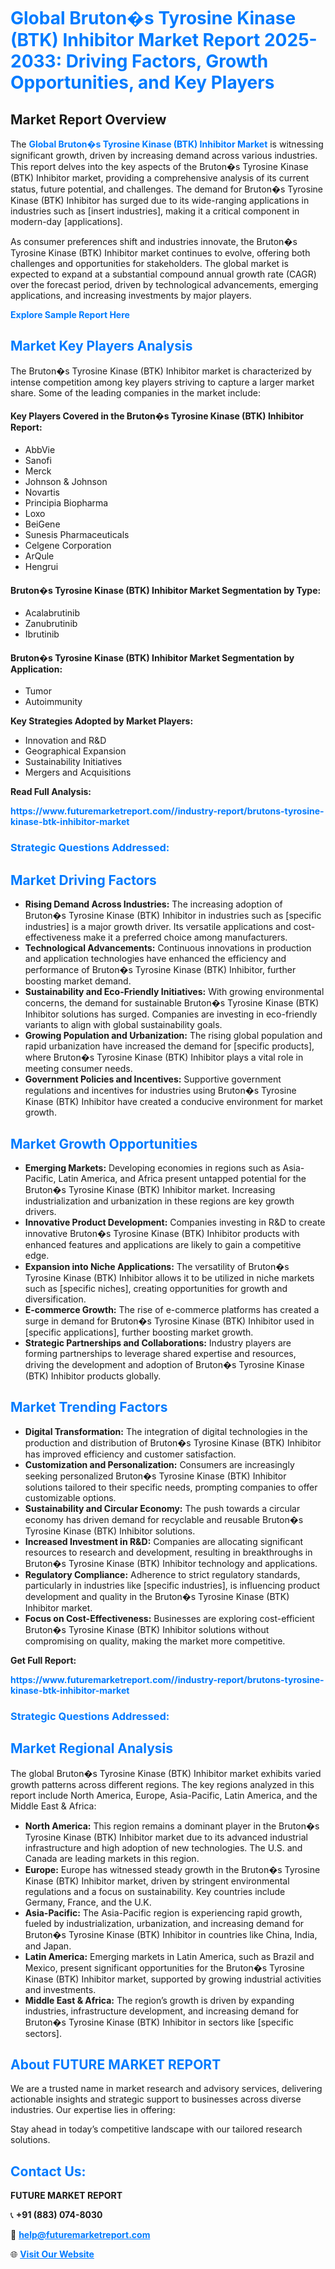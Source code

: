 <h1 style="color: #007BFF;">Global Bruton�s Tyrosine Kinase (BTK) Inhibitor Market Report 2025-2033: Driving Factors, Growth Opportunities, and Key Players</h1>

<section id="overview">
<h2>Market Report Overview</h2>
<p>The <a href="https://www.futuremarketreport.com//industry-report/brutons-tyrosine-kinase-btk-inhibitor-market" style="color: #007BFF; text-decoration: none;"><strong>Global Bruton�s Tyrosine Kinase (BTK) Inhibitor Market</strong></a> is witnessing significant growth, driven by increasing demand across various industries. This report delves into the key aspects of the Bruton�s Tyrosine Kinase (BTK) Inhibitor market, providing a comprehensive analysis of its current status, future potential, and challenges. The demand for Bruton�s Tyrosine Kinase (BTK) Inhibitor has surged due to its wide-ranging applications in industries such as [insert industries], making it a critical component in modern-day [applications].</p>
<p>As consumer preferences shift and industries innovate, the Bruton�s Tyrosine Kinase (BTK) Inhibitor market continues to evolve, offering both challenges and opportunities for stakeholders. The global market is expected to expand at a substantial compound annual growth rate (CAGR) over the forecast period, driven by technological advancements, emerging applications, and increasing investments by major players.</p>
</section>

<section id="overview">
<p><a href="https://www.futuremarketreport.com//request-sample/reportId=78461" style="color: #007BFF; text-decoration: none;"><strong>Explore Sample Report Here</strong></a></p>
</section>

<section id="key-players">
<h2 style="color: #007BFF;">Market Key Players Analysis</h2>
<p>The Bruton�s Tyrosine Kinase (BTK) Inhibitor market is characterized by intense competition among key players striving to capture a larger market share. Some of the leading companies in the market include:</p>
<h4>Key Players Covered in the Bruton�s Tyrosine Kinase (BTK) Inhibitor Report:</h4>
<ul><li>AbbVie</li><li>Sanofi</li><li>Merck</li><li>Johnson &amp; Johnson</li><li>Novartis</li><li>Principia Biopharma</li><li>Loxo</li><li>BeiGene</li><li>Sunesis Pharmaceuticals</li><li>Celgene Corporation</li><li>ArQule</li><li>Hengrui</li></ul>
<h4>Bruton�s Tyrosine Kinase (BTK) Inhibitor Market Segmentation by Type:</h4>
<ul><li>Acalabrutinib</li><li>Zanubrutinib</li><li>Ibrutinib</li></ul>

<h4>Bruton�s Tyrosine Kinase (BTK) Inhibitor Market Segmentation by Application:</h4>
<ul><li>Tumor</li><li>Autoimmunity</li></ul>
<p><strong>Key Strategies Adopted by Market Players:</strong></p>
<ul>
<li>Innovation and R&D</li>
<li>Geographical Expansion</li>
<li>Sustainability Initiatives</li>
<li>Mergers and Acquisitions</li>
</ul>
</section>

<section>
<p><strong>Read Full Analysis: </strong></p><a href="https://www.futuremarketreport.com//industry-report/brutons-tyrosine-kinase-btk-inhibitor-market" style="color: #007BFF; text-decoration: none;"><strong>https://www.futuremarketreport.com//industry-report/brutons-tyrosine-kinase-btk-inhibitor-market</strong></a>
<h3 style="color: #007BFF;">Strategic Questions Addressed:</h3>
</section>

<section id="driving-factors">
<h2 style="color: #007BFF;">Market Driving Factors</h2>
<ul>
<li><strong>Rising Demand Across Industries:</strong> The increasing adoption of Bruton�s Tyrosine Kinase (BTK) Inhibitor in industries such as [specific industries] is a major growth driver. Its versatile applications and cost-effectiveness make it a preferred choice among manufacturers.</li>
<li><strong>Technological Advancements:</strong> Continuous innovations in production and application technologies have enhanced the efficiency and performance of Bruton�s Tyrosine Kinase (BTK) Inhibitor, further boosting market demand.</li>
<li><strong>Sustainability and Eco-Friendly Initiatives:</strong> With growing environmental concerns, the demand for sustainable Bruton�s Tyrosine Kinase (BTK) Inhibitor solutions has surged. Companies are investing in eco-friendly variants to align with global sustainability goals.</li>
<li><strong>Growing Population and Urbanization:</strong> The rising global population and rapid urbanization have increased the demand for [specific products], where Bruton�s Tyrosine Kinase (BTK) Inhibitor plays a vital role in meeting consumer needs.</li>
<li><strong>Government Policies and Incentives:</strong> Supportive government regulations and incentives for industries using Bruton�s Tyrosine Kinase (BTK) Inhibitor have created a conducive environment for market growth.</li>
</ul>
</section>

<section id="growth-opportunities">
<h2 style="color: #007BFF;">Market Growth Opportunities</h2>
<ul>
<li><strong>Emerging Markets:</strong> Developing economies in regions such as Asia-Pacific, Latin America, and Africa present untapped potential for the Bruton�s Tyrosine Kinase (BTK) Inhibitor market. Increasing industrialization and urbanization in these regions are key growth drivers.</li>
<li><strong>Innovative Product Development:</strong> Companies investing in R&D to create innovative Bruton�s Tyrosine Kinase (BTK) Inhibitor products with enhanced features and applications are likely to gain a competitive edge.</li>
<li><strong>Expansion into Niche Applications:</strong> The versatility of Bruton�s Tyrosine Kinase (BTK) Inhibitor allows it to be utilized in niche markets such as [specific niches], creating opportunities for growth and diversification.</li>
<li><strong>E-commerce Growth:</strong> The rise of e-commerce platforms has created a surge in demand for Bruton�s Tyrosine Kinase (BTK) Inhibitor used in [specific applications], further boosting market growth.</li>
<li><strong>Strategic Partnerships and Collaborations:</strong> Industry players are forming partnerships to leverage shared expertise and resources, driving the development and adoption of Bruton�s Tyrosine Kinase (BTK) Inhibitor products globally.</li>
</ul>
</section>

<section id="trending-factors">
<h2 style="color: #007BFF;">Market Trending Factors</h2>
<ul>
<li><strong>Digital Transformation:</strong> The integration of digital technologies in the production and distribution of Bruton�s Tyrosine Kinase (BTK) Inhibitor has improved efficiency and customer satisfaction.</li>
<li><strong>Customization and Personalization:</strong> Consumers are increasingly seeking personalized Bruton�s Tyrosine Kinase (BTK) Inhibitor solutions tailored to their specific needs, prompting companies to offer customizable options.</li>
<li><strong>Sustainability and Circular Economy:</strong> The push towards a circular economy has driven demand for recyclable and reusable Bruton�s Tyrosine Kinase (BTK) Inhibitor solutions.</li>
<li><strong>Increased Investment in R&D:</strong> Companies are allocating significant resources to research and development, resulting in breakthroughs in Bruton�s Tyrosine Kinase (BTK) Inhibitor technology and applications.</li>
<li><strong>Regulatory Compliance:</strong> Adherence to strict regulatory standards, particularly in industries like [specific industries], is influencing product development and quality in the Bruton�s Tyrosine Kinase (BTK) Inhibitor market.</li>
<li><strong>Focus on Cost-Effectiveness:</strong> Businesses are exploring cost-efficient Bruton�s Tyrosine Kinase (BTK) Inhibitor solutions without compromising on quality, making the market more competitive.</li>
</ul>
</section>

<section>
<p><strong>Get Full Report: </strong></p><a href="https://www.futuremarketreport.com//industry-report/brutons-tyrosine-kinase-btk-inhibitor-market" style="color: #007BFF; text-decoration: none;"><strong>https://www.futuremarketreport.com//industry-report/brutons-tyrosine-kinase-btk-inhibitor-market</strong></a>
<h3 style="color: #007BFF;">Strategic Questions Addressed:</h3>
</section>


<section id="regional-analysis">
<h2 style="color: #007BFF;">Market Regional Analysis</h2>
<p>The global Bruton�s Tyrosine Kinase (BTK) Inhibitor market exhibits varied growth patterns across different regions. The key regions analyzed in this report include North America, Europe, Asia-Pacific, Latin America, and the Middle East & Africa:</p>
<ul>
<li><strong>North America:</strong> This region remains a dominant player in the Bruton�s Tyrosine Kinase (BTK) Inhibitor market due to its advanced industrial infrastructure and high adoption of new technologies. The U.S. and Canada are leading markets in this region.</li>
<li><strong>Europe:</strong> Europe has witnessed steady growth in the Bruton�s Tyrosine Kinase (BTK) Inhibitor market, driven by stringent environmental regulations and a focus on sustainability. Key countries include Germany, France, and the U.K.</li>
<li><strong>Asia-Pacific:</strong> The Asia-Pacific region is experiencing rapid growth, fueled by industrialization, urbanization, and increasing demand for Bruton�s Tyrosine Kinase (BTK) Inhibitor in countries like China, India, and Japan.</li>
<li><strong>Latin America:</strong> Emerging markets in Latin America, such as Brazil and Mexico, present significant opportunities for the Bruton�s Tyrosine Kinase (BTK) Inhibitor market, supported by growing industrial activities and investments.</li>
<li><strong>Middle East & Africa:</strong> The region’s growth is driven by expanding industries, infrastructure development, and increasing demand for Bruton�s Tyrosine Kinase (BTK) Inhibitor in sectors like [specific sectors].</li>
</ul>
</section>

<footer>
<h2 style="color: #007BFF;">About FUTURE MARKET REPORT</h2>
<p>We are a trusted name in market research and advisory services, delivering actionable insights and strategic support to businesses across diverse industries. Our expertise lies in offering:</p>

<p>Stay ahead in today’s competitive landscape with our tailored research solutions.</p>

<h2 style="color: #007BFF;">Contact Us:</h2>
<p><strong>FUTURE MARKET REPORT</strong></p>
<p>📞 <strong>+91 (883) 074-8030</strong></p>
<p>📧 <strong><a href="mailto:help@futuremarketreport.com" style="color: #007BFF;">help@futuremarketreport.com</a></strong></p>
<p>🌐 <strong><a href="https://www.futuremarketreport.com/" style="color: #007BFF;">Visit Our Website</a></strong></p>
</footer>